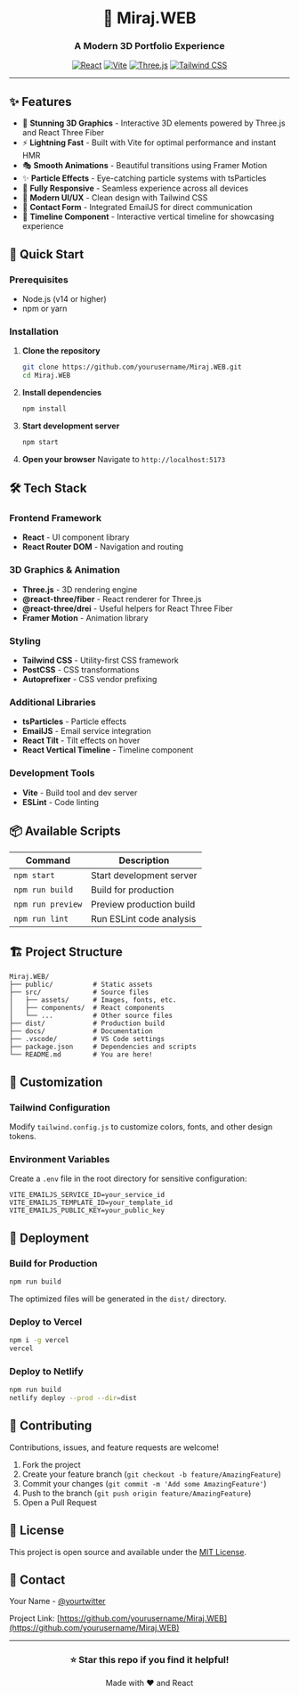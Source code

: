 <div align="center">

# 🌟 Miraj.WEB

### A Modern 3D Portfolio Experience

[![React](https://img.shields.io/badge/React-18.2.0-61dafb?style=for-the-badge&logo=react&logoColor=white)](https://reactjs.org/)
[![Vite](https://img.shields.io/badge/Vite-4.3.2-646cff?style=for-the-badge&logo=vite&logoColor=white)](https://vitejs.dev/)
[![Three.js](https://img.shields.io/badge/Three.js-0.152.2-000000?style=for-the-badge&logo=three.js&logoColor=white)](https://threejs.org/)
[![Tailwind CSS](https://img.shields.io/badge/Tailwind-3.3.2-38bdf8?style=for-the-badge&logo=tailwind-css&logoColor=white)](https://tailwindcss.com/)

</div>

---

## ✨ Features

- 🎨 **Stunning 3D Graphics** - Interactive 3D elements powered by Three.js and React Three Fiber
- ⚡ **Lightning Fast** - Built with Vite for optimal performance and instant HMR
- 🎭 **Smooth Animations** - Beautiful transitions using Framer Motion
- ✨ **Particle Effects** - Eye-catching particle systems with tsParticles
- 📱 **Fully Responsive** - Seamless experience across all devices
- 🎯 **Modern UI/UX** - Clean design with Tailwind CSS
- 📧 **Contact Form** - Integrated EmailJS for direct communication
- 📜 **Timeline Component** - Interactive vertical timeline for showcasing experience

## 🚀 Quick Start

### Prerequisites

- Node.js (v14 or higher)
- npm or yarn

### Installation

1. **Clone the repository**
   ```bash
   git clone https://github.com/yourusername/Miraj.WEB.git
   cd Miraj.WEB
   ```

2. **Install dependencies**
   ```bash
   npm install
   ```

3. **Start development server**
   ```bash
   npm start
   ```

4. **Open your browser**
   Navigate to `http://localhost:5173`

## 🛠️ Tech Stack

### Frontend Framework
- **React** - UI component library
- **React Router DOM** - Navigation and routing

### 3D Graphics & Animation
- **Three.js** - 3D rendering engine
- **@react-three/fiber** - React renderer for Three.js
- **@react-three/drei** - Useful helpers for React Three Fiber
- **Framer Motion** - Animation library

### Styling
- **Tailwind CSS** - Utility-first CSS framework
- **PostCSS** - CSS transformations
- **Autoprefixer** - CSS vendor prefixing

### Additional Libraries
- **tsParticles** - Particle effects
- **EmailJS** - Email service integration
- **React Tilt** - Tilt effects on hover
- **React Vertical Timeline** - Timeline component

### Development Tools
- **Vite** - Build tool and dev server
- **ESLint** - Code linting

## 📦 Available Scripts

| Command | Description |
|---------|-------------|
| `npm start` | Start development server |
| `npm run build` | Build for production |
| `npm run preview` | Preview production build |
| `npm run lint` | Run ESLint code analysis |

## 🏗️ Project Structure

```
Miraj.WEB/
├── public/          # Static assets
├── src/             # Source files
│   ├── assets/      # Images, fonts, etc.
│   ├── components/  # React components
│   └── ...          # Other source files
├── dist/            # Production build
├── docs/            # Documentation
├── .vscode/         # VS Code settings
├── package.json     # Dependencies and scripts
└── README.md        # You are here!
```

## 🎨 Customization

### Tailwind Configuration
Modify `tailwind.config.js` to customize colors, fonts, and other design tokens.

### Environment Variables
Create a `.env` file in the root directory for sensitive configuration:
```env
VITE_EMAILJS_SERVICE_ID=your_service_id
VITE_EMAILJS_TEMPLATE_ID=your_template_id
VITE_EMAILJS_PUBLIC_KEY=your_public_key
```

## 🚢 Deployment

### Build for Production
```bash
npm run build
```

The optimized files will be generated in the `dist/` directory.

### Deploy to Vercel
```bash
npm i -g vercel
vercel
```

### Deploy to Netlify
```bash
npm run build
netlify deploy --prod --dir=dist
```

## 🤝 Contributing

Contributions, issues, and feature requests are welcome!

1. Fork the project
2. Create your feature branch (`git checkout -b feature/AmazingFeature`)
3. Commit your changes (`git commit -m 'Add some AmazingFeature'`)
4. Push to the branch (`git push origin feature/AmazingFeature`)
5. Open a Pull Request

## 📄 License

This project is open source and available under the [MIT License](LICENSE).

## 📧 Contact

Your Name - [@yourtwitter](https://twitter.com/yourtwitter)

Project Link: [https://github.com/yourusername/Miraj.WEB](https://github.com/yourusername/Miraj.WEB)

---

<div align="center">

### ⭐ Star this repo if you find it helpful!

Made with ❤️ and React

</div>
